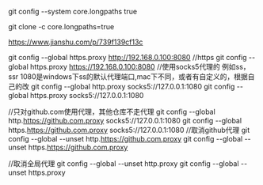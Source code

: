 git config --system core.longpaths true

git clone -c core.longpaths=true <repo-url>

  

https://www.jianshu.com/p/739f139cf13c

git config --global https.proxy http://192.168.0.100:8080
//https
git config --global https.proxy https://192.168.0.100:8080
//使用socks5代理的 例如ss，ssr 1080是windows下ss的默认代理端口,mac下不同，或者有自定义的，根据自己的改
git config --global http.proxy socks5://127.0.0.1:1080
git config --global https.proxy socks5://127.0.0.1:1080

//只对github.com使用代理，其他仓库不走代理
git config --global http.https://github.com.proxy socks5://127.0.0.1:1080
git config --global https.https://github.com.proxy socks5://127.0.0.1:1080
//取消github代理
git config --global --unset http.https://github.com.proxy
git config --global --unset https.https://github.com.proxy

//取消全局代理
git config --global --unset http.proxy
git config --global --unset https.proxy
